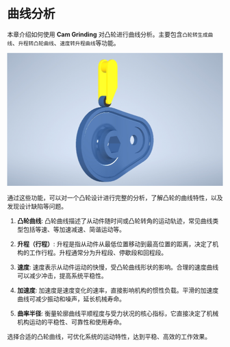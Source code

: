 # 曲线分析

本章介绍如何使用 **Cam Grinding** 对凸轮进行曲线分析。主要包含`凸轮转生成曲线`、`升程转凸轮曲线`、`速度转升程曲线`等功能。

![img](resources/cam_run.jpg)

通过这些功能，可以对一个凸轮设计进行完整的分析，了解凸轮的曲线特性，以及发现设计缺陷等问题。

1. **凸轮曲线**: 凸轮曲线描述了从动件随时间或凸轮转角的运动轨迹，常见曲线类型包括等速、等加速减速、简谐运动等。

2. **升程（行程）**: 升程是指从动件从最低位置移动到最高位置的距离，决定了机构的工作行程。升程通常分为升程段、停歇段和回程段。

3. **速度**: 速度表示从动件运动的快慢，受凸轮曲线形状的影响。合理的速度曲线可以减少冲击，提高系统平稳性。

4. **加速度**: 加速度是速度变化的速率，直接影响机构的惯性负载。平滑的加速度曲线可减少振动和噪声，延长机械寿命。

4. **曲率半径**: 衡量轮廓曲线平顺程度与受力状况的核心指标，它直接决定了机械机构运动的平稳性、可靠性和使用寿命。

选择合适的凸轮曲线，可优化系统的运动特性，达到平稳、高效的工作效果。